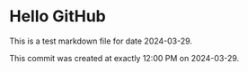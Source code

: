 # Hello GitHub
This is a test markdown file for date 2024-03-29.

This commit was created at exactly 12:00 PM on 2024-03-29.
